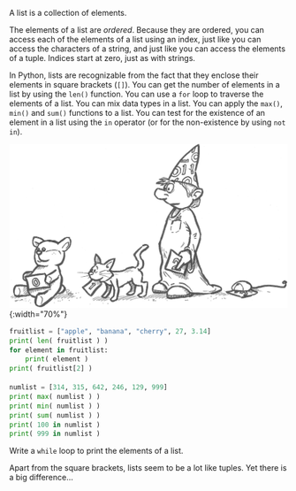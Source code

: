 A list is a collection of elements.

The elements of a list are *ordered*. Because they are ordered, you can
access each of the elements of a list using an index, just like you can
access the characters of a string, and just like you can access the
elements of a tuple. Indices start at zero, just as with strings.

In Python, lists are recognizable from the fact that they enclose their
elements in square brackets (`[]`). You can get the number of elements
in a list by using the `len()` function. You can use a `for` loop to
traverse the elements of a list. You can mix data types in a list. You
can apply the `max()`, `min()` and `sum()` functions to a list. You can
test for the existence of an element in a list using the `in` operator
(or for the non-existence by using `not in`).

![list](media/List.png "list"){:width="70%"}

```python
fruitlist = ["apple", "banana", "cherry", 27, 3.14]
print( len( fruitlist ) )
for element in fruitlist:
    print( element )
print( fruitlist[2] )

numlist = [314, 315, 642, 246, 129, 999]
print( max( numlist ) )
print( min( numlist ) )
print( sum( numlist ) )
print( 100 in numlist )
print( 999 in numlist )
```

Write a `while` loop to print the elements of a list.

Apart from the square brackets, lists seem to be a lot like tuples. Yet
there is a big difference…
